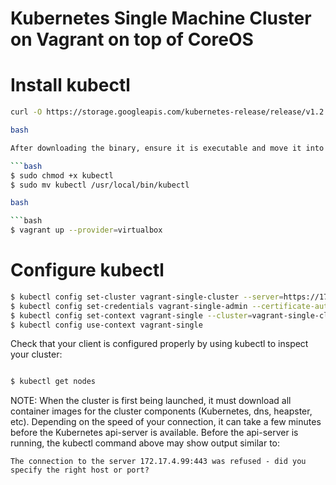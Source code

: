 # Kubernetes Single Machine Cluster on Vagrant on top of CoreOS

# Install kubectl

```bash
curl -O https://storage.googleapis.com/kubernetes-release/release/v1.2.4/bin/linux/amd64/kubectl

bash

After downloading the binary, ensure it is executable and move it into your PATH:

```bash
$ sudo chmod +x kubectl
$ sudo mv kubectl /usr/local/bin/kubectl

bash

```bash
$ vagrant up --provider=virtualbox

```

# Configure kubectl

```bash
$ kubectl config set-cluster vagrant-single-cluster --server=https://172.17.4.99:443 --certificate-authority=${PWD}/ssl/ca.pem
$ kubectl config set-credentials vagrant-single-admin --certificate-authority=${PWD}/ssl/ca.pem --client-key=${PWD}/ssl/admin-key.pem --client-certificate=${PWD}/ssl/admin.pem
$ kubectl config set-context vagrant-single --cluster=vagrant-single-cluster --user=vagrant-single-admin
$ kubectl config use-context vagrant-single

```
Check that your client is configured properly by using kubectl to inspect your cluster:

```bash

$ kubectl get nodes

```

NOTE: When the cluster is first being launched, it must download all container images for the cluster components (Kubernetes, dns, heapster, etc). Depending on the speed of your connection, it can take a few minutes before the Kubernetes api-server is available. Before the api-server is running, the kubectl command above may show output similar to:

```text
The connection to the server 172.17.4.99:443 was refused - did you specify the right host or port?

```




